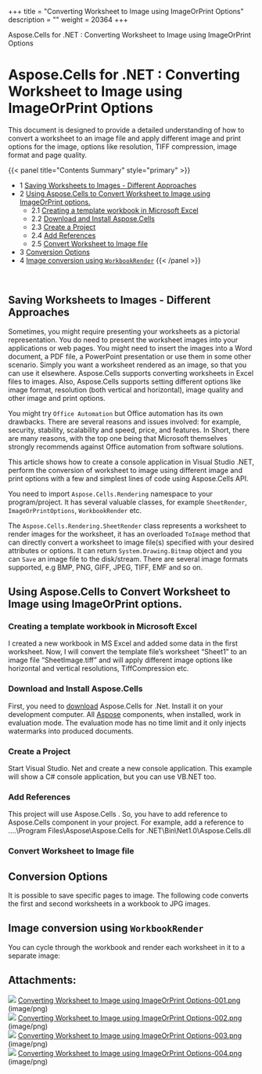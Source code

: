 +++
title = "Converting Worksheet to Image using ImageOrPrint Options" 
description = "" 
weight = 20364 
+++

Aspose.Cells for .NET : Converting Worksheet to Image using ImageOrPrint Options  

# Aspose.Cells for .NET : Converting Worksheet to Image using ImageOrPrint Options


This document is designed to provide a detailed understanding of how to convert a worksheet to an image file and apply different image and print options for the image, options like resolution, TIFF compression, image format and page quality.

{{< panel title="Contents Summary" style="primary" >}}
*   1 [Saving Worksheets to Images - Different Approaches](#ConvertingWorksheettoImageusingImageOrPrintOptions-SavingWorksheetstoImages-DifferentApproaches)
*   2 [Using Aspose.Cells to Convert Worksheet to Image using ImageOrPrint options.](#ConvertingWorksheettoImageusingImageOrPrintOptions-UsingAspose.CellstoConvertWorksheettoImageusingImageOrPrintoptions.)
    *   2.1 [Creating a template workbook in Microsoft Excel](#ConvertingWorksheettoImageusingImageOrPrintOptions-CreatingatemplateworkbookinMicrosoftExcel)
    *   2.2 [Download and Install Aspose.Cells](#ConvertingWorksheettoImageusingImageOrPrintOptions-DownloadandInstallAspose.Cells)
    *   2.3 [Create a Project](#ConvertingWorksheettoImageusingImageOrPrintOptions-CreateaProject)
    *   2.4 [Add References](#ConvertingWorksheettoImageusingImageOrPrintOptions-AddReferences)
    *   2.5 [Convert Worksheet to Image file](#ConvertingWorksheettoImageusingImageOrPrintOptions-ConvertWorksheettoImagefile)
*   3 [Conversion Options](#ConvertingWorksheettoImageusingImageOrPrintOptions-ConversionOptions)
*   4 [Image conversion using `WorkbookRender`](#ConvertingWorksheettoImageusingImageOrPrintOptions-ImageconversionusingWorkbookRender)
{{< /panel >}}
 

 

## Saving Worksheets to Images - Different Approaches

Sometimes, you might require presenting your worksheets as a pictorial representation. You do need to present the worksheet images into your applications or web pages. You might need to insert the images into a Word document, a PDF file, a PowerPoint presentation or use them in some other scenario. Simply you want a worksheet rendered as an image, so that you can use it elsewhere. Aspose.Cells supports converting worksheets in Excel files to images. Also, Aspose.Cells supports setting different options like image format, resolution (both vertical and horizontal), image quality and other image and print options.

You might try `Office Automation` but Office automation has its own drawbacks. There are several reasons and issues involved: for example, security, stability, scalability and speed, price, and features. In Short, there are many reasons, with the top one being that Microsoft themselves strongly recommends against Office automation from software solutions.

This article shows how to create a console application in Visual Studio .NET, perform the conversion of worksheet to image using different image and print options with a few and simplest lines of code using Aspose.Cells API.

You need to import `Aspose.Cells.Rendering` namespace to your program/project. It has several valuable classes, for example `SheetRender`, `ImageOrPrintOptions`, `WorkbookRender` etc.

The `Aspose.Cells.Rendering.SheetRender` class represents a worksheet to render images for the worksheet, it has an overloaded `ToImage` method that can directly convert a worksheet to image file(s) specified with your desired attributes or options. It can return `System.Drawing.Bitmap` object and you can `Save` an image file to the disk/stream. There are several image formats supported, e.g BMP, PNG, GIFF, JPEG, TIFF, EMF and so on.

## Using Aspose.Cells to Convert Worksheet to Image using ImageOrPrint options.

### Creating a template workbook in Microsoft Excel

I created a new workbook in MS Excel and added some data in the first worksheet. Now, I will convert the template file’s worksheet “Sheet1” to an image file “SheetImage.tiff” and will apply different image options like horizontal and vertical resolutions, TiffCompression etc.

### Download and Install Aspose.Cells

First, you need to [download](http://www.aspose.com/community/files/51/.net-components/aspose.cells-for-.net/default.aspx) Aspose.Cells for .Net. Install it on your development computer. All [Aspose](http://www.aspose.com/) components, when installed, work in evaluation mode. The evaluation mode has no time limit and it only injects watermarks into produced documents.

### Create a Project

Start Visual Studio. Net and create a new console application. This example will show a C# console application, but you can use VB.NET too.

### Add References

This project will use Aspose.Cells . So, you have to add reference to Aspose.Cells component in your project. For example, add a reference to ….\\Program Files\\Aspose\\Aspose.Cells for .NET\\Bin\\Net1.0\\Aspose.Cells.dll

### Convert Worksheet to Image file

## Conversion Options

It is possible to save specific pages to image. The following code converts the first and second worksheets in a workbook to JPG images.

## Image conversion using `WorkbookRender`

You can cycle through the workbook and render each worksheet in it to a separate image:

## Attachments:

![](https://docs2.aspose.com/cells/net/images/icons/bullet_blue.gif) [Converting Worksheet to Image using ImageOrPrint Options-001.png](https://docs2.aspose.com/cells/net/attachments/5017525/5112575.png) (image/png)  
![](https://docs2.aspose.com/cells/net/images/icons/bullet_blue.gif) [Converting Worksheet to Image using ImageOrPrint Options-002.png](https://docs2.aspose.com/cells/net/attachments/5017525/5112576.png) (image/png)  
![](https://docs2.aspose.com/cells/net/images/icons/bullet_blue.gif) [Converting Worksheet to Image using ImageOrPrint Options-003.png](https://docs2.aspose.com/cells/net/attachments/5017525/5112577.png) (image/png)  
![](https://docs2.aspose.com/cells/net/images/icons/bullet_blue.gif) [Converting Worksheet to Image using ImageOrPrint Options-004.png](https://docs2.aspose.com/cells/net/attachments/5017525/5112570.png) (image/png)  


